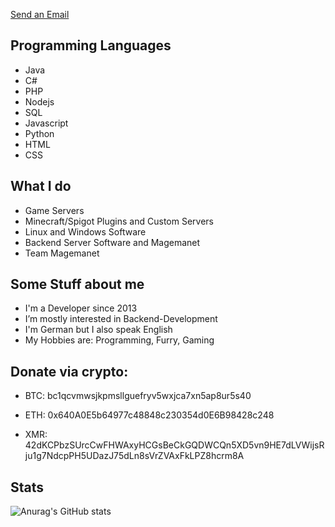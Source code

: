 <a href="email:support@jojocrafttv.de">Send an Email</a>

## Programming Languages
- Java
- C#
- PHP
- Nodejs
- SQL
- Javascript
- Python
- HTML
- CSS


## What I do
- Game Servers
- Minecraft/Spigot Plugins and Custom Servers
- Linux and Windows Software
- Backend Server Software and Magemanet
- Team Magemanet

## Some Stuff about me
- I'm a Developer since 2013
- I’m mostly interested in Backend-Development
- I'm German but I also speak English
- My Hobbies are: Programming, Furry, Gaming

## Donate via crypto:

- BTC: bc1qcvmwsjkpmsllguefryv5wxjca7xn5ap8ur5s40

- ETH: 0x640A0E5b64977c48848c230354d0E6B98428c248

- XMR: 42dKCPbzSUrcCwFHWAxyHCGsBeCkGQDWCQn5XD5vn9HE7dLVWijsRju1g7NdcpPH5UDazJ75dLn8sVrZVAxFkLPZ8hcrm8A

## Stats

![Anurag's GitHub stats](https://github-readme-stats.vercel.app/api?username=JojocraftTv&count_private=true&theme=radical)

